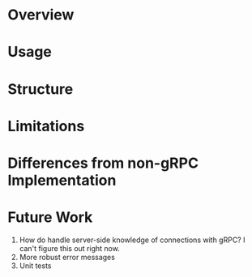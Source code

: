 # Overview

# Usage

# Structure

# Limitations

# Differences from non-gRPC Implementation

# Future Work
1) How do handle server-side knowledge of connections with gRPC? I can't figure this out right now.
2) More robust error messages 
3) Unit tests